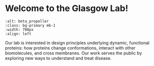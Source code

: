 **Welcome to the Glasgow Lab!**
===

```{image} research_figures/intro_fig.png
:alt: beta_propeller
:class: bg-primary mb-1
:width: 700px
:align: left
```


Our lab is interested in design principles underlying dynamic, functional proteins: how proteins change conformations, interact with other biomolecules, and cross membranes. Our work serves the public by exploring new ways to understand and treat disease.

<!---
:::{note}
Here is a note!
:::

And here is a code block:

```
e = mc^2
```

Check out the content pages bundled with this sample book to see more.
-->

